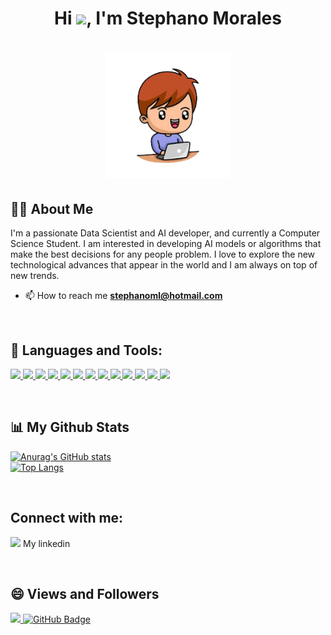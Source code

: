 ### <h1 align="center">Hi <img src="https://raw.githubusercontent.com/MartinHeinz/MartinHeinz/master/wave.gif" width="30px">, I'm Stephano Morales</h1>

<h1 align="center"><a href="#"><img width="200" height="200" src="images/images-removebg-preview.png"/></a></h1>

## 🙋‍♂️ About Me

I'm a passionate Data Scientist and AI developer, and currently a Computer Science Student. I am interested in developing AI models or algorithms that make the best decisions for any people problem. I love to explore the new technological advances that appear in the world and I am always on top of new trends.

- 📫 How to reach me **stephanoml@hotmail.com**
<br/>

## 🚀 Languages and Tools:

<p align="left">
    <a href="https://www.python.org/" target="_blank"> <img src="https://img.icons8.com/color/48/000000/python--v1.png"/> </a>
    <a href="" target="_blank"> <img src="https://img.icons8.com/color/48/000000/c-plus-plus-logo.png"/> </a>
    <a href="https://www.java.com/es/download/ie_manual.jsp" target="_blank"> <img src="https://img.icons8.com/nolan/64/java-coffee-cup-logo.png" widht="42" height="42"/> </a>
    <a href="https://jupyter.org/" target="_blank"> <img src="https://img.icons8.com/fluency/48/000000/jupyter.png"/> </a> 
    <a href="https://www.r-project.org/" target="_blank"> <img src="https://img.icons8.com/external-becris-lineal-color-becris/64/000000/external-r-data-science-becris-lineal-color-becris.png" widht="42" height="42"/> </a>
    <a href="https://www.anaconda.com/" target="_blank"> <img src="https://img.icons8.com/fluency/48/000000/anaconda--v2.png"/> </a>
    <a href="https://code.visualstudio.com/" target="_blank"> <img src="https://img.icons8.com/color/48/000000/visual-studio-code-2019.png"/> </a>
    <a href="https://www.microsoft.com/es-es/sql-server/sql-server-downloads" target="_blank"> <img src="https://img.icons8.com/color/48/000000/microsoft-sql-server.png"/> </a>
    <a href="https://www.postgresql.org/" target="_blank"> <img src="https://img.icons8.com/color/48/000000/postgreesql.png"/> </a>
    <a href="https://www.microsoft.com/es-es/microsoft-365/excel" target="_blank"> <img src="https://img.icons8.com/fluency/48/000000/microsoft-excel-2019.png"/> </a>
    <a href="https://docs.microsoft.com/en-us/aspnet/core/?view=aspnetcore-6.0" target="_blank"> <img   src="https://upload.wikimedia.org/wikipedia/commons/thumb/a/a3/.NET_Logo.svg/150px-.NET_Logo.svg.png" widht="42" height="42"/> </a>
    <a href="https://spring.io/projects/spring-boot" target="_blank"> <img   src="https://www.vectorlogo.zone/logos/springio/springio-icon.svg" widht="42" height="42"/> </a>
    <a href="https://git-scm.com/" target="_blank"> <img src="https://img.icons8.com/color/48/000000/git.png"/> </a>
</p>

<br/>

## 📊 My Github Stats

  [![Anurag's GitHub stats](https://github-readme-stats.vercel.app/api?username=Stph2001&hide=prs&count_private=true&show_icons=true&theme=tokyonight)](https://github.com/anuraghazra/github-readme-stats)  
  [![Top Langs](https://github-readme-stats.vercel.app/api/top-langs/?username=Stph2001&layout=compact&theme=tokyonight)](https://github.com/anuraghazra/github-readme-stats)
</p>

<br/>

## Connect with me:

<a href="https://www.linkedin.com/in/stephano-morales-1892701a0/" target="_blank"> <img src="https://www.vectorlogo.zone/logos/linkedin/linkedin-icon.svg" widht="20" height="20"/></a> My linkedin

<br/>

## 😄 Views and Followers


  <a href="https://github.com/Stph2001/github-profile-views-counter">
    <img src="https://komarev.com/ghpvc/?username=Stph2001">
  </a>
  <a href="https://github.com/Stph2001?tab=followers"><img src="https://img.shields.io/github/followers/Stph2001?label=Followers&style=social" alt="GitHub Badge"></a>

<!--
**Stph2001/Stph2001** is a ✨ _special_ ✨ repository because its `README.md` (this file) appears on your GitHub profile.

Here are some ideas to get you started:

- 🔭 I’m currently working on ...
- 🌱 I’m currently learning ...
- 👯 I’m looking to collaborate on ...
- 🤔 I’m looking for help with ...
- 💬 Ask me about ...
- 📫 How to reach me: ...
- 😄 Pronouns: ...
- ⚡ Fun fact: ...
-->
